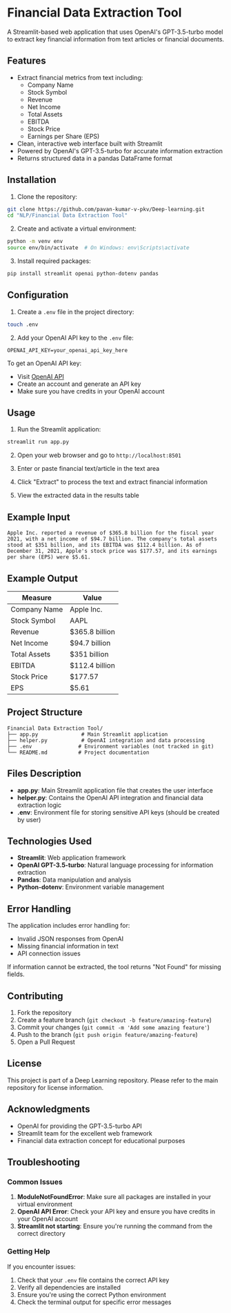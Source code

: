 # Financial Data Extraction Tool

A Streamlit-based web application that uses OpenAI's GPT-3.5-turbo model to extract key financial information from text articles or financial documents.

## Features

- Extract financial metrics from text including:
  - Company Name
  - Stock Symbol
  - Revenue
  - Net Income
  - Total Assets
  - EBITDA
  - Stock Price
  - Earnings per Share (EPS)
- Clean, interactive web interface built with Streamlit
- Powered by OpenAI's GPT-3.5-turbo for accurate information extraction
- Returns structured data in a pandas DataFrame format

## Installation

1. Clone the repository:
```bash
git clone https://github.com/pavan-kumar-v-pkv/Deep-learning.git
cd "NLP/Financial Data Extraction Tool"
```

2. Create and activate a virtual environment:
```bash
python -m venv env
source env/bin/activate  # On Windows: env\Scripts\activate
```

3. Install required packages:
```bash
pip install streamlit openai python-dotenv pandas
```

## Configuration

1. Create a `.env` file in the project directory:
```bash
touch .env
```

2. Add your OpenAI API key to the `.env` file:
```
OPENAI_API_KEY=your_openai_api_key_here
```

To get an OpenAI API key:
- Visit [OpenAI API](https://platform.openai.com/api-keys)
- Create an account and generate an API key
- Make sure you have credits in your OpenAI account

## Usage

1. Run the Streamlit application:
```bash
streamlit run app.py
```

2. Open your web browser and go to `http://localhost:8501`

3. Enter or paste financial text/article in the text area

4. Click "Extract" to process the text and extract financial information

5. View the extracted data in the results table

## Example Input

```
Apple Inc. reported a revenue of $365.8 billion for the fiscal year 2021, with a net income of $94.7 billion. The company's total assets stood at $351 billion, and its EBITDA was $112.4 billion. As of December 31, 2021, Apple's stock price was $177.57, and its earnings per share (EPS) were $5.61.
```

## Example Output

| Measure | Value |
|---------|-------|
| Company Name | Apple Inc. |
| Stock Symbol | AAPL |
| Revenue | $365.8 billion |
| Net Income | $94.7 billion |
| Total Assets | $351 billion |
| EBITDA | $112.4 billion |
| Stock Price | $177.57 |
| EPS | $5.61 |

## Project Structure

```
Financial Data Extraction Tool/
├── app.py              # Main Streamlit application
├── helper.py           # OpenAI integration and data processing
├── .env               # Environment variables (not tracked in git)
└── README.md          # Project documentation
```

## Files Description

- **app.py**: Main Streamlit application file that creates the user interface
- **helper.py**: Contains the OpenAI API integration and financial data extraction logic
- **.env**: Environment file for storing sensitive API keys (should be created by user)

## Technologies Used

- **Streamlit**: Web application framework
- **OpenAI GPT-3.5-turbo**: Natural language processing for information extraction
- **Pandas**: Data manipulation and analysis
- **Python-dotenv**: Environment variable management

## Error Handling

The application includes error handling for:
- Invalid JSON responses from OpenAI
- Missing financial information in text
- API connection issues

If information cannot be extracted, the tool returns "Not Found" for missing fields.

## Contributing

1. Fork the repository
2. Create a feature branch (`git checkout -b feature/amazing-feature`)
3. Commit your changes (`git commit -m 'Add some amazing feature'`)
4. Push to the branch (`git push origin feature/amazing-feature`)
5. Open a Pull Request

## License

This project is part of a Deep Learning repository. Please refer to the main repository for license information.

## Acknowledgments

- OpenAI for providing the GPT-3.5-turbo API
- Streamlit team for the excellent web framework
- Financial data extraction concept for educational purposes

## Troubleshooting

### Common Issues

1. **ModuleNotFoundError**: Make sure all packages are installed in your virtual environment
2. **OpenAI API Error**: Check your API key and ensure you have credits in your OpenAI account
3. **Streamlit not starting**: Ensure you're running the command from the correct directory

### Getting Help

If you encounter issues:
1. Check that your `.env` file contains the correct API key
2. Verify all dependencies are installed
3. Ensure you're using the correct Python environment
4. Check the terminal output for specific error messages
